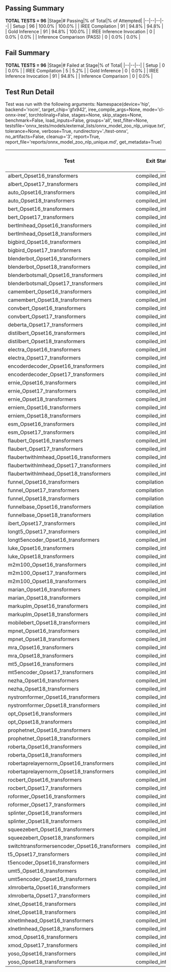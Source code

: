 ## Passing Summary

**TOTAL TESTS = 96**
|Stage|# Passing|% of Total|% of Attempted|
|--|--|--|--|
| Setup | 96 | 100.0% | 100.0% |
| IREE Compilation | 91 | 94.8% | 94.8% |
| Gold Inference | 91 | 94.8% | 100.0% |
| IREE Inference Invocation | 0 | 0.0% | 0.0% |
| Inference Comparison (PASS) | 0 | 0.0% | 0.0% |
## Fail Summary

**TOTAL TESTS = 96**
|Stage|# Failed at Stage|% of Total|
|--|--|--|
| Setup | 0 | 0.0% |
| IREE Compilation | 5 | 5.2% |
| Gold Inference | 0 | 0.0% |
| IREE Inference Invocation | 91 | 94.8% |
| Inference Comparison | 0 | 0.0% |
## Test Run Detail
Test was run with the following arguments:
Namespace(device='hip', backend='rocm', target_chip='gfx942', iree_compile_args=None, mode='cl-onnx-iree', torchtolinalg=False, stages=None, skip_stages=None, benchmark=False, load_inputs=False, groups='all', test_filter=None, testsfile='onnx_tests/models/external_lists/onnx_model_zoo_nlp_unique.txt', tolerance=None, verbose=True, rundirectory='./test-onnx', no_artifacts=False, cleanup='3', report=True, report_file='reports/onnx_model_zoo_nlp_unique.md', get_metadata=True)

| Test | Exit Status | Mean Benchmark Time (ms) | Notes |
|--|--|--|--|
| albert_Opset16_transformers | compiled_inference | None | |
| albert_Opset17_transformers | compiled_inference | None | |
| auto_Opset16_transformers | compiled_inference | None | |
| auto_Opset18_transformers | compiled_inference | None | |
| bert_Opset16_transformers | compiled_inference | None | |
| bert_Opset17_transformers | compiled_inference | None | |
| bertlmhead_Opset16_transformers | compiled_inference | None | |
| bertlmhead_Opset18_transformers | compiled_inference | None | |
| bigbird_Opset16_transformers | compiled_inference | None | |
| bigbird_Opset17_transformers | compiled_inference | None | |
| blenderbot_Opset16_transformers | compiled_inference | None | |
| blenderbot_Opset18_transformers | compiled_inference | None | |
| blenderbotsmall_Opset16_transformers | compiled_inference | None | |
| blenderbotsmall_Opset17_transformers | compiled_inference | None | |
| camembert_Opset16_transformers | compiled_inference | None | |
| camembert_Opset18_transformers | compiled_inference | None | |
| convbert_Opset16_transformers | compiled_inference | None | |
| convbert_Opset17_transformers | compiled_inference | None | |
| deberta_Opset17_transformers | compiled_inference | None | |
| distilbert_Opset16_transformers | compiled_inference | None | |
| distilbert_Opset18_transformers | compiled_inference | None | |
| electra_Opset16_transformers | compiled_inference | None | |
| electra_Opset17_transformers | compiled_inference | None | |
| encoderdecoder_Opset16_transformers | compiled_inference | None | |
| encoderdecoder_Opset17_transformers | compiled_inference | None | |
| ernie_Opset16_transformers | compiled_inference | None | |
| ernie_Opset17_transformers | compiled_inference | None | |
| ernie_Opset18_transformers | compiled_inference | None | |
| erniem_Opset16_transformers | compiled_inference | None | |
| erniem_Opset18_transformers | compiled_inference | None | |
| esm_Opset16_transformers | compiled_inference | None | |
| esm_Opset17_transformers | compiled_inference | None | |
| flaubert_Opset16_transformers | compiled_inference | None | |
| flaubert_Opset17_transformers | compiled_inference | None | |
| flaubertwithlmhead_Opset16_transformers | compiled_inference | None | |
| flaubertwithlmhead_Opset17_transformers | compiled_inference | None | |
| flaubertwithlmhead_Opset18_transformers | compiled_inference | None | |
| funnel_Opset16_transformers | compilation | None | |
| funnel_Opset17_transformers | compilation | None | |
| funnel_Opset18_transformers | compilation | None | |
| funnelbase_Opset16_transformers | compilation | None | |
| funnelbase_Opset18_transformers | compilation | None | |
| ibert_Opset17_transformers | compiled_inference | None | |
| longt5_Opset17_transformers | compiled_inference | None | |
| longt5encoder_Opset16_transformers | compiled_inference | None | |
| luke_Opset16_transformers | compiled_inference | None | |
| luke_Opset18_transformers | compiled_inference | None | |
| m2m100_Opset16_transformers | compiled_inference | None | |
| m2m100_Opset17_transformers | compiled_inference | None | |
| m2m100_Opset18_transformers | compiled_inference | None | |
| marian_Opset16_transformers | compiled_inference | None | |
| marian_Opset18_transformers | compiled_inference | None | |
| markuplm_Opset16_transformers | compiled_inference | None | |
| markuplm_Opset18_transformers | compiled_inference | None | |
| mobilebert_Opset18_transformers | compiled_inference | None | |
| mpnet_Opset16_transformers | compiled_inference | None | |
| mpnet_Opset18_transformers | compiled_inference | None | |
| mra_Opset16_transformers | compiled_inference | None | |
| mra_Opset18_transformers | compiled_inference | None | |
| mt5_Opset16_transformers | compiled_inference | None | |
| mt5encoder_Opset17_transformers | compiled_inference | None | |
| nezha_Opset16_transformers | compiled_inference | None | |
| nezha_Opset18_transformers | compiled_inference | None | |
| nystromformer_Opset16_transformers | compiled_inference | None | |
| nystromformer_Opset18_transformers | compiled_inference | None | |
| opt_Opset16_transformers | compiled_inference | None | |
| opt_Opset18_transformers | compiled_inference | None | |
| prophetnet_Opset16_transformers | compiled_inference | None | |
| prophetnet_Opset18_transformers | compiled_inference | None | |
| roberta_Opset16_transformers | compiled_inference | None | |
| roberta_Opset18_transformers | compiled_inference | None | |
| robertaprelayernorm_Opset16_transformers | compiled_inference | None | |
| robertaprelayernorm_Opset18_transformers | compiled_inference | None | |
| rocbert_Opset16_transformers | compiled_inference | None | |
| rocbert_Opset17_transformers | compiled_inference | None | |
| roformer_Opset16_transformers | compiled_inference | None | |
| roformer_Opset17_transformers | compiled_inference | None | |
| splinter_Opset16_transformers | compiled_inference | None | |
| splinter_Opset18_transformers | compiled_inference | None | |
| squeezebert_Opset16_transformers | compiled_inference | None | |
| squeezebert_Opset18_transformers | compiled_inference | None | |
| switchtransformersencoder_Opset16_transformers | compiled_inference | None | |
| t5_Opset17_transformers | compiled_inference | None | |
| t5encoder_Opset16_transformers | compiled_inference | None | |
| umt5_Opset16_transformers | compiled_inference | None | |
| umt5encoder_Opset16_transformers | compiled_inference | None | |
| xlmroberta_Opset16_transformers | compiled_inference | None | |
| xlmroberta_Opset17_transformers | compiled_inference | None | |
| xlnet_Opset16_transformers | compiled_inference | None | |
| xlnet_Opset18_transformers | compiled_inference | None | |
| xlnetlmhead_Opset16_transformers | compiled_inference | None | |
| xlnetlmhead_Opset18_transformers | compiled_inference | None | |
| xmod_Opset16_transformers | compiled_inference | None | |
| xmod_Opset17_transformers | compiled_inference | None | |
| yoso_Opset16_transformers | compiled_inference | None | |
| yoso_Opset18_transformers | compiled_inference | None | |
